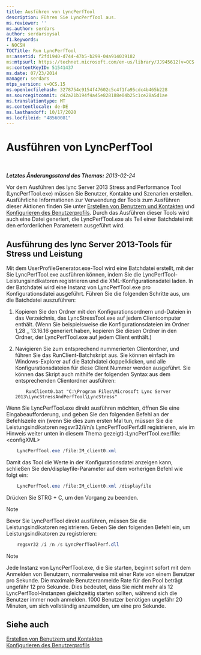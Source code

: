 ```yaml
---
title: Ausführen von LyncPerfTool
description: Führen Sie LyncPerfTool aus.
ms.reviewer: ''
ms.author: serdars
author: serdarsoysal
f1.keywords:
- NOCSH
TOCTitle: Run LyncPerfTool
ms:assetid: f2fd1940-d744-47b5-b299-04a914039182
ms:mtpsurl: https://technet.microsoft.com/en-us/library/JJ945612(v=OCS.15)
ms:contentKeyID: 51541437
ms.date: 07/23/2014
manager: serdars
mtps_version: v=OCS.15
ms.openlocfilehash: 3278754c9154f47602c5c4f1fa95cdc4b465b228
ms.sourcegitcommit: d42a21b194f4a45e828188e04b25c1ce28a5d1ae
ms.translationtype: MT
ms.contentlocale: de-DE
ms.lasthandoff: 10/17/2020
ms.locfileid: "48560081"
---
```

# <a name="run-lyncperftool"></a>Ausführen von LyncPerfTool

<div data-xmlns="http://www.w3.org/1999/xhtml">

<div class="topic" data-xmlns="http://www.w3.org/1999/xhtml" data-msxsl="urn:schemas-microsoft-com:xslt" data-cs="https://msdn.microsoft.com/">

<div data-asp="https://msdn2.microsoft.com/asp">



</div>

<div id="mainSection">

<div id="mainBody">

<span> </span>

_**Letztes Änderungsstand des Themas:** 2013-02-24_

Vor dem Ausführen des lync Server 2013 Stress and Performance Tool (LyncPerfTool.exe) müssen Sie Benutzer, Kontakte und Szenarien erstellen. Ausführliche Informationen zur Verwendung der Tools zum Ausführen dieser Aktionen finden Sie unter [Erstellen von Benutzern und Kontakten](create-users-and-contacts.md) und [Konfigurieren des Benutzerprofils](configure-user-profile.md). Durch das Ausführen dieser Tools wird auch eine Datei generiert, die LyncPerfTool.exe als Teil einer Batchdatei mit den erforderlichen Parametern ausgeführt wird.

<div>

## <a name="running-the-lync-server-2013-stress-and-performance-tool"></a>Ausführung des lync Server 2013-Tools für Stress und Leistung

Mit dem UserProfileGenerator.exe-Tool wird eine Batchdatei erstellt, mit der Sie LyncPerfTool.exe ausführen können, indem Sie die LyncPerfTool-Leistungsindikatoren registrieren und die XML-Konfigurationsdatei laden. In der Batchdatei wird eine Instanz von LyncPerfTool.exe pro Konfigurationsdatei ausgeführt. Führen Sie die folgenden Schritte aus, um die Batchdatei auszuführen:

1.  Kopieren Sie den Ordner mit den Konfigurationsordnern und-Dateien in das Verzeichnis, das LyncStressTool.exe auf jedem Clientcomputer enthält. (Wenn Sie beispielsweise die Konfigurationsdateien im Ordner 1,28 \_ 13.16.16 generiert haben, kopieren Sie diesen Ordner in den Ordner, der LyncPerfTool.exe auf jedem Client enthält.)

2.  Navigieren Sie zum entsprechend nummerierten Clientordner, und führen Sie das RunClient-Batchskript aus. Sie können einfach im Windows-Explorer auf die Batchdatei doppelklicken, und alle Konfigurationsdateien für diese Client Nummer werden ausgeführt. Sie können das Skript auch mithilfe der folgenden Syntax aus dem entsprechenden Clientordner ausführen:

    ```Batch
        RunClient0.bat "C:\Program Files\Microsoft Lync Server 2013\LyncStressAndPerfTool\LyncStress" 
    ```
Wenn Sie LyncPerfTool.exe direkt ausführen möchten, öffnen Sie eine Eingabeaufforderung, und geben Sie den folgenden Befehl an der Befehlszeile ein (wenn Sie dies zum ersten Mal tun, müssen Sie die Leistungsindikatoren regsvr32/i/n/s LyncPerfToolPerf.dll registrieren, wie im Hinweis weiter unten in diesem Thema gezeigt) :LyncPerfTool.exe/file:\<configXML\>
```Powershell
    LyncPerfTool.exe /file:IM_client0.xml
```
Damit das Tool die Werte in der Konfigurationsdatei anzeigen kann, schließen Sie den/displayfile-Parameter auf dem vorherigen Befehl wie folgt ein:
```Powershell
    LyncPerfTool.exe /file:IM_client0.xml /displayfile
```
Drücken Sie STRG + C, um den Vorgang zu beenden.

<div>


> [!NOTE]  
> Bevor Sie LyncPerfTool direkt ausführen, müssen Sie die Leistungsindikatoren registrieren. Geben Sie den folgenden Befehl ein, um Leistungsindikatoren zu registrieren:



</div>

```Powershell
    regsvr32 /i /n /s LyncPerfToolPerf.dll
```
<div>


> [!NOTE]  
> Jede Instanz von LyncPerfTool.exe, die Sie starten, beginnt sofort mit dem Anmelden von Benutzern, normalerweise mit einer Rate von einem Benutzer pro Sekunde. Die maximale Benutzeranmelde Rate für den Pool beträgt ungefähr 12 pro Sekunde. Dies bedeutet, dass Sie nicht mehr als 12 LyncPerfTool-Instanzen gleichzeitig starten sollten, während sich die Benutzer immer noch anmelden. 1000 Benutzer benötigen ungefähr 20 Minuten, um sich vollständig anzumelden, um eine pro Sekunde.



</div>

</div>

<div>

## <a name="see-also"></a>Siehe auch


[Erstellen von Benutzern und Kontakten](create-users-and-contacts.md)  
[Konfigurieren des Benutzerprofils](configure-user-profile.md)  
  

</div>

</div>

<span> </span>

</div>

</div>

</div>

